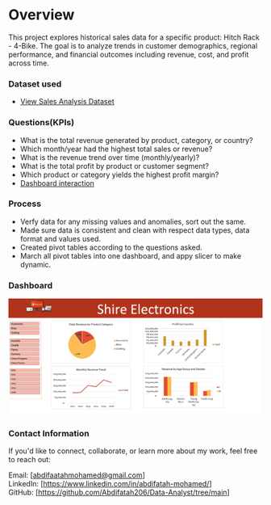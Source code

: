 # Overview
This project explores historical sales data for a specific product: Hitch Rack - 4-Bike. The goal is to analyze trends in customer demographics, regional performance, and financial outcomes including revenue, cost, and profit across time.

### Dataset used
* [View Sales Analysis Dataset](https://github.com/Abdifatah206/Data-Analyst/blob/main/Sales.xlsx)

### Questions(KPIs)

* What is the total revenue generated by product, category, or country?
* Which month/year had the highest total sales or revenue?
* What is the revenue trend over time (monthly/yearly)?
* What is the total profit by product or customer segment?
* Which product or category yields the highest profit margin?
* [Dashboard interaction](https://github.com/Abdifatah206/Data-Analyst/blob/main/sales.png)

### Process
* Verfy data for any missing values and anomalies, sort out the same.
* Made sure data is consistent and clean with respect data types, data format and values used.
* Created pivot tables according to the questions asked.
* March all pivot tables into one dashboard, and appy slicer to make dynamic.

### Dashboard
![sales.png](https://github.com/Abdifatah206/Data-Analyst/blob/main/sales.png)
  
### Contact Information
If you'd like to connect, collaborate, or learn more about my work, feel free to reach out:

Email: [abdifaatahmohamed@gmail.com]<br/>
LinkedIn: [https://www.linkedin.com/in/abdifatah-mohamed/]<br/>
GitHub: [https://github.com/Abdifatah206/Data-Analyst/tree/main]<br/>
